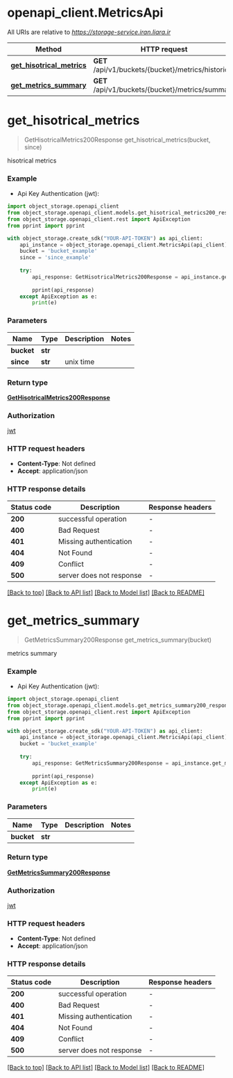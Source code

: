 # openapi_client.MetricsApi

All URIs are relative to *https://storage-service.iran.liara.ir*

Method | HTTP request | Description
------------- | ------------- | -------------
[**get_hisotrical_metrics**](MetricsApi.md#get_hisotrical_metrics) | **GET** /api/v1/buckets/{bucket}/metrics/historical | hisotrical metrics
[**get_metrics_summary**](MetricsApi.md#get_metrics_summary) | **GET** /api/v1/buckets/{bucket}/metrics/summary | metrics summary


# **get_hisotrical_metrics**
> GetHisotricalMetrics200Response get_hisotrical_metrics(bucket, since)

hisotrical metrics

### Example

* Api Key Authentication (jwt):
```python
import object_storage.openapi_client
from object_storage.openapi_client.models.get_hisotrical_metrics200_response import GetHisotricalMetrics200Response
from object_storage.openapi_client.rest import ApiException
from pprint import pprint

with object_storage.create_sdk("YOUR-API-TOKEN") as api_client:
    api_instance = object_storage.openapi_client.MetricsApi(api_client)
    bucket = 'bucket_example'
    since = 'since_example'
    
    try:
        api_response: GetHisotricalMetrics200Response = api_instance.get_hisotrical_metrics(bucket, since)
        
        pprint(api_response)
    except ApiException as e:
        print(e)

```



### Parameters

Name | Type | Description  | Notes
------------- | ------------- | ------------- | -------------
 **bucket** | **str**|  | 
 **since** | **str**| unix time | 

### Return type

[**GetHisotricalMetrics200Response**](GetHisotricalMetrics200Response.md)

### Authorization

[jwt](../README.md#jwt)

### HTTP request headers

 - **Content-Type**: Not defined
 - **Accept**: application/json

### HTTP response details
| Status code | Description | Response headers |
|-------------|-------------|------------------|
**200** | successful operation |  -  |
**400** | Bad Request |  -  |
**401** | Missing authentication |  -  |
**404** | Not Found |  -  |
**409** | Conflict |  -  |
**500** | server does not response |  -  |

[[Back to top]](#) [[Back to API list]](../README.md#documentation-for-api-endpoints) [[Back to Model list]](../README.md#documentation-for-models) [[Back to README]](../README.md)

# **get_metrics_summary**
> GetMetricsSummary200Response get_metrics_summary(bucket)

metrics summary

### Example

* Api Key Authentication (jwt):
```python
import object_storage.openapi_client
from object_storage.openapi_client.models.get_metrics_summary200_response import GetMetricsSummary200Response
from object_storage.openapi_client.rest import ApiException
from pprint import pprint

with object_storage.create_sdk("YOUR-API-TOKEN") as api_client:
    api_instance = object_storage.openapi_client.MetricsApi(api_client)
    bucket = 'bucket_example'
    
    try:
        api_response: GetMetricsSummary200Response = api_instance.get_metrics_summary(bucket)
        
        pprint(api_response)
    except ApiException as e:
        print(e)

```



### Parameters

Name | Type | Description  | Notes
------------- | ------------- | ------------- | -------------
 **bucket** | **str**|  | 

### Return type

[**GetMetricsSummary200Response**](GetMetricsSummary200Response.md)

### Authorization

[jwt](../README.md#jwt)

### HTTP request headers

 - **Content-Type**: Not defined
 - **Accept**: application/json

### HTTP response details
| Status code | Description | Response headers |
|-------------|-------------|------------------|
**200** | successful operation |  -  |
**400** | Bad Request |  -  |
**401** | Missing authentication |  -  |
**404** | Not Found |  -  |
**409** | Conflict |  -  |
**500** | server does not response |  -  |

[[Back to top]](#) [[Back to API list]](../README.md#documentation-for-api-endpoints) [[Back to Model list]](../README.md#documentation-for-models) [[Back to README]](../README.md)

